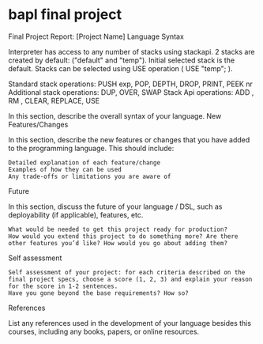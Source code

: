 # bapl final project

Final Project Report: [Project Name]
Language Syntax

Interpreter has access to any number of stacks using stackapi.
2 stacks are created by default: ("default" and "temp").
Initial selected stack is the default.
Stacks can be selected using USE operation ( USE "temp"; ).

Standard stack operations:
PUSH exp, POP, DEPTH, DROP, PRINT, PEEK nr
Additional stack operations:
DUP, OVER, SWAP
Stack Api operations:
ADD , RM , CLEAR, REPLACE, USE

In this section, describe the overall syntax of your language.
New Features/Changes

In this section, describe the new features or changes that you have added to the programming language. This should include:

    Detailed explanation of each feature/change
    Examples of how they can be used
    Any trade-offs or limitations you are aware of

Future

In this section, discuss the future of your language / DSL, such as deployability (if applicable), features, etc.

    What would be needed to get this project ready for production?
    How would you extend this project to do something more? Are there other features you’d like? How would you go about adding them?

Self assessment

    Self assessment of your project: for each criteria described on the final project specs, choose a score (1, 2, 3) and explain your reason for the score in 1-2 sentences.
    Have you gone beyond the base requirements? How so?

References

List any references used in the development of your language besides this courses, including any books, papers, or online resources.
